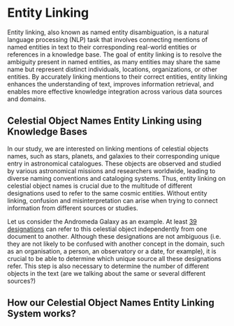 # Entity Linking

Entity linking, also known as named entity disambiguation, is a natural language processing (NLP) task that involves connecting mentions of named entities in text to their corresponding real-world entities or references in a knowledge base. The goal of entity linking is to resolve the ambiguity present in named entities, as many entities may share the same name but represent distinct individuals, locations, organizations, or other entities. By accurately linking mentions to their correct entities, entity linking enhances the understanding of text, improves information retrieval, and enables more effective knowledge integration across various data sources and domains.

## Celestial Object Names Entity Linking using Knowledge Bases

In our study, we are interested on linking mentions of celestial objects names, such as stars, planets, and galaxies to their corresponding unique entry in astronomical catalogues. These objects are observed and studied by various astronomical missions and researchers worldwide, leading to diverse naming conventions and cataloging systems. Thus, entity linking on celestial object names is crucial due to the multitude of different designations used to refer to the same cosmic entities. Without entity linking, confusion and misinterpretation can arise when trying to connect information from different sources or studies.

Let us consider the Andromeda Galaxy as an example. At least [39 designations](https://simbad.u-strasbg.fr/simbad/sim-id?Ident=M31&NbIdent=1&Radius=2&Radius.unit=arcmin&submit=submit+id) can refer to this celestial object independently from one document to another. Although these designations are not ambiguous (i.e. they are not likely to be confused with another concept in the domain, such as an organisation, a person, an observatory or a date, for example), it is crucial to be able to determine which unique source all these designations refer. This step is also necessary to determine the number of different objects in the text (are we talking about the same or several different sources?) 

## How our Celestial Object Names Entity Linking System works?





